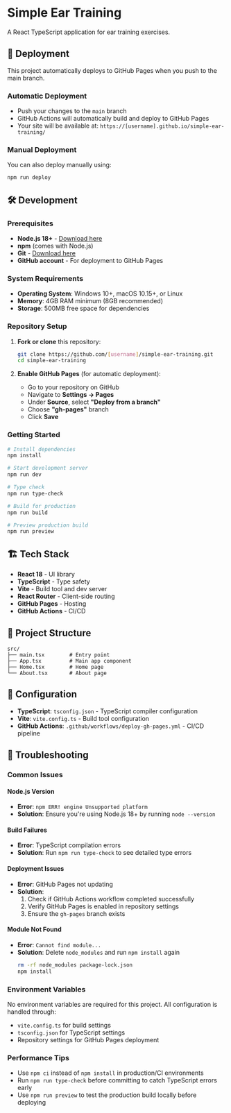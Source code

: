 # Simple Ear Training

A React TypeScript application for ear training exercises.

## 🚀 Deployment

This project automatically deploys to GitHub Pages when you push to the main branch.

### Automatic Deployment
- Push your changes to the `main` branch
- GitHub Actions will automatically build and deploy to GitHub Pages
- Your site will be available at: `https://[username].github.io/simple-ear-training/`

### Manual Deployment
You can also deploy manually using:
```bash
npm run deploy
```

## 🛠️ Development

### Prerequisites
- **Node.js 18+** - [Download here](https://nodejs.org/)
- **npm** (comes with Node.js)
- **Git** - [Download here](https://git-scm.com/)
- **GitHub account** - For deployment to GitHub Pages

### System Requirements
- **Operating System**: Windows 10+, macOS 10.15+, or Linux
- **Memory**: 4GB RAM minimum (8GB recommended)
- **Storage**: 500MB free space for dependencies

### Repository Setup
1. **Fork or clone** this repository:
   ```bash
   git clone https://github.com/[username]/simple-ear-training.git
   cd simple-ear-training
   ```

2. **Enable GitHub Pages** (for automatic deployment):
   - Go to your repository on GitHub
   - Navigate to **Settings → Pages**
   - Under **Source**, select **"Deploy from a branch"**
   - Choose **"gh-pages"** branch
   - Click **Save**

### Getting Started
```bash
# Install dependencies
npm install

# Start development server
npm run dev

# Type check
npm run type-check

# Build for production
npm run build

# Preview production build
npm run preview
```

## 🏗️ Tech Stack
- **React 18** - UI library
- **TypeScript** - Type safety
- **Vite** - Build tool and dev server
- **React Router** - Client-side routing
- **GitHub Pages** - Hosting
- **GitHub Actions** - CI/CD

## 📁 Project Structure
```
src/
├── main.tsx        # Entry point
├── App.tsx         # Main app component
├── Home.tsx        # Home page
└── About.tsx       # About page
```

## 🔧 Configuration
- **TypeScript**: `tsconfig.json` - TypeScript compiler configuration
- **Vite**: `vite.config.ts` - Build tool configuration
- **GitHub Actions**: `.github/workflows/deploy-gh-pages.yml` - CI/CD pipeline

## 🚨 Troubleshooting

### Common Issues

#### Node.js Version
- **Error**: `npm ERR! engine Unsupported platform`
- **Solution**: Ensure you're using Node.js 18+ by running `node --version`

#### Build Failures
- **Error**: TypeScript compilation errors
- **Solution**: Run `npm run type-check` to see detailed type errors

#### Deployment Issues
- **Error**: GitHub Pages not updating
- **Solution**: 
  1. Check if GitHub Actions workflow completed successfully
  2. Verify GitHub Pages is enabled in repository settings
  3. Ensure the `gh-pages` branch exists

#### Module Not Found
- **Error**: `Cannot find module...`
- **Solution**: Delete `node_modules` and run `npm install` again
  ```bash
  rm -rf node_modules package-lock.json
  npm install
  ```

### Environment Variables
No environment variables are required for this project. All configuration is handled through:
- `vite.config.ts` for build settings
- `tsconfig.json` for TypeScript settings
- Repository settings for GitHub Pages deployment

### Performance Tips
- Use `npm ci` instead of `npm install` in production/CI environments
- Run `npm run type-check` before committing to catch TypeScript errors early
- Use `npm run preview` to test the production build locally before deploying

